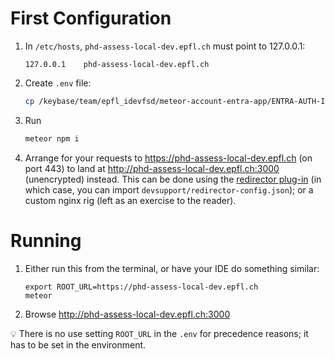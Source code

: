 # First Configuration

1. In `/etc/hosts`, `phd-assess-local-dev.epfl.ch` must point to 127.0.0.1:
   ```
   127.0.0.1	phd-assess-local-dev.epfl.ch
   ```
2. Create `.env` file:
   ```bash
   cp /keybase/team/epfl_idevfsd/meteor-account-entra-app/ENTRA-AUTH-INFO.local-dev .env
   ```
3. Run
   ```bash
   meteor npm i
   ```
4. Arrange for your requests to https://phd-assess-local-dev.epfl.ch (on port 443) to land at http://phd-assess-local-dev.epfl.ch:3000 (unencrypted) instead. This can be done using the [redirector plug-in](https://addons.mozilla.org/en-US/firefox/addon/redirector/) (in which case, you can import `devsupport/redirector-config.json`); or a custom nginx rig (left as an exercise to the reader).

# Running

1. Either run this from the terminal, or have your IDE do something similar:
   ```
   export ROOT_URL=https://phd-assess-local-dev.epfl.ch
   meteor
   ```
2. Browse http://phd-assess-local-dev.epfl.ch:3000

💡 There is no use setting `ROOT_URL` in the `.env` for precedence reasons; it has to be set in the environment.
